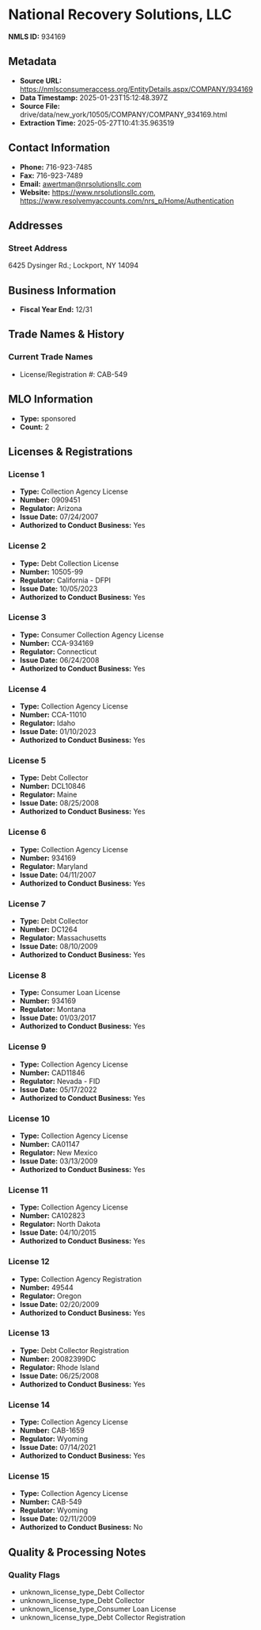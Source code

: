 # National Recovery Solutions, LLC

**NMLS ID:** 934169

## Metadata
- **Source URL:** https://nmlsconsumeraccess.org/EntityDetails.aspx/COMPANY/934169
- **Data Timestamp:** 2025-01-23T15:12:48.397Z
- **Source File:** drive/data/new_york/10505/COMPANY/COMPANY_934169.html
- **Extraction Time:** 2025-05-27T10:41:35.963519

## Contact Information
- **Phone:** 716-923-7485
- **Fax:** 716-923-7489
- **Email:** awertman@nrsolutionsllc.com
- **Website:** https://www.nrsolutionsllc.com, https://www.resolvemyaccounts.com/nrs_p/Home/Authentication

## Addresses
### Street Address
6425 Dysinger Rd.; Lockport, NY 14094

## Business Information
- **Fiscal Year End:** 12/31

## Trade Names & History
### Current Trade Names
- License/Registration #: CAB-549

## MLO Information
- **Type:** sponsored
- **Count:** 2

## Licenses & Registrations

### License 1
- **Type:** Collection Agency License
- **Number:** 0909451
- **Regulator:** Arizona
- **Issue Date:** 07/24/2007
- **Authorized to Conduct Business:** Yes

### License 2
- **Type:** Debt Collection License
- **Number:** 10505-99
- **Regulator:** California - DFPI
- **Issue Date:** 10/05/2023
- **Authorized to Conduct Business:** Yes

### License 3
- **Type:** Consumer Collection Agency License
- **Number:** CCA-934169
- **Regulator:** Connecticut
- **Issue Date:** 06/24/2008
- **Authorized to Conduct Business:** Yes

### License 4
- **Type:** Collection Agency License
- **Number:** CCA-11010
- **Regulator:** Idaho
- **Issue Date:** 01/10/2023
- **Authorized to Conduct Business:** Yes

### License 5
- **Type:** Debt Collector
- **Number:** DCL10846
- **Regulator:** Maine
- **Issue Date:** 08/25/2008
- **Authorized to Conduct Business:** Yes

### License 6
- **Type:** Collection Agency License
- **Number:** 934169
- **Regulator:** Maryland
- **Issue Date:** 04/11/2007
- **Authorized to Conduct Business:** Yes

### License 7
- **Type:** Debt Collector
- **Number:** DC1264
- **Regulator:** Massachusetts
- **Issue Date:** 08/10/2009
- **Authorized to Conduct Business:** Yes

### License 8
- **Type:** Consumer Loan License
- **Number:** 934169
- **Regulator:** Montana
- **Issue Date:** 01/03/2017
- **Authorized to Conduct Business:** Yes

### License 9
- **Type:** Collection Agency License
- **Number:** CAD11846
- **Regulator:** Nevada - FID
- **Issue Date:** 05/17/2022
- **Authorized to Conduct Business:** Yes

### License 10
- **Type:** Collection Agency License
- **Number:** CA01147
- **Regulator:** New Mexico
- **Issue Date:** 03/13/2009
- **Authorized to Conduct Business:** Yes

### License 11
- **Type:** Collection Agency License
- **Number:** CA102823
- **Regulator:** North Dakota
- **Issue Date:** 04/10/2015
- **Authorized to Conduct Business:** Yes

### License 12
- **Type:** Collection Agency Registration
- **Number:** 49544
- **Regulator:** Oregon
- **Issue Date:** 02/20/2009
- **Authorized to Conduct Business:** Yes

### License 13
- **Type:** Debt Collector Registration
- **Number:** 20082399DC
- **Regulator:** Rhode Island
- **Issue Date:** 06/25/2008
- **Authorized to Conduct Business:** Yes

### License 14
- **Type:** Collection Agency License
- **Number:** CAB-1659
- **Regulator:** Wyoming
- **Issue Date:** 07/14/2021
- **Authorized to Conduct Business:** Yes

### License 15
- **Type:** Collection Agency License
- **Number:** CAB-549
- **Regulator:** Wyoming
- **Issue Date:** 02/11/2009
- **Authorized to Conduct Business:** No

## Quality & Processing Notes
### Quality Flags
- unknown_license_type_Debt Collector
- unknown_license_type_Debt Collector
- unknown_license_type_Consumer Loan License
- unknown_license_type_Debt Collector Registration
